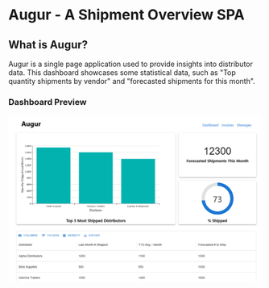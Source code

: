 # Augur - A Shipment Overview SPA

## What is Augur?

Augur is a single page application used to provide insights into distributor
data. This dashboard showcases some statistical data, such as "Top quantity
shipments by vendor" and "forecasted shipments for this month".

### Dashboard Preview

<img src="./Augur Preview.png">
